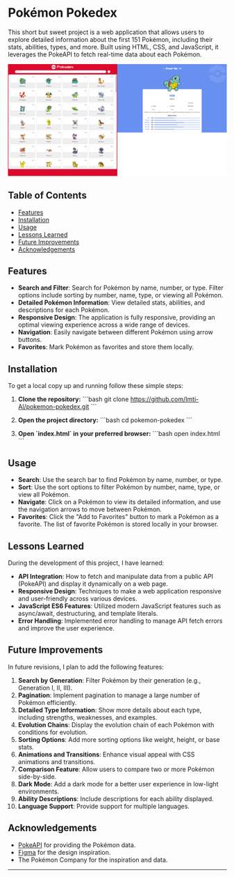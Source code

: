 
# Pokémon Pokedex

This short but sweet project is a web application that allows users to explore detailed information about the first 151 Pokémon, including their stats, abilities, types, and more. Built using HTML, CSS, and JavaScript, it leverages the PokeAPI to fetch real-time data about each Pokémon.

![Pokedex Screenshot](./assets/screenshot.png)

## Table of Contents
- [Features](#features)
- [Installation](#installation)
- [Usage](#usage)
- [Lessons Learned](#lessons-learned)
- [Future Improvements](#future-improvements)
- [Acknowledgements](#acknowledgements)

## Features

- **Search and Filter**: Search for Pokémon by name, number, or type. Filter options include sorting by number, name, type, or viewing all Pokémon.
- **Detailed Pokémon Information**: View detailed stats, abilities, and descriptions for each Pokémon.
- **Responsive Design**: The application is fully responsive, providing an optimal viewing experience across a wide range of devices.
- **Navigation**: Easily navigate between different Pokémon using arrow buttons.
- **Favorites**: Mark Pokémon as favorites and store them locally.

## Installation

To get a local copy up and running follow these simple steps:

1. **Clone the repository:**
   \`\`\`bash
   git clone https://github.com/Imti-Al/pokemon-pokedex.git
   \`\`\`

2. **Open the project directory:**
   \`\`\`bash
   cd pokemon-pokedex
   \`\`\`

3. **Open \`index.html\` in your preferred browser:**
   \`\`\`bash
   open index.html
   \`\`\`

## Usage

- **Search**: Use the search bar to find Pokémon by name, number, or type.
- **Sort**: Use the sort options to filter Pokémon by number, name, type, or view all Pokémon.
- **Navigate**: Click on a Pokémon to view its detailed information, and use the navigation arrows to move between Pokémon.
- **Favorites**: Click the "Add to Favorites" button to mark a Pokémon as a favorite. The list of favorite Pokémon is stored locally in your browser.

## Lessons Learned

During the development of this project, I have learned:

- **API Integration**: How to fetch and manipulate data from a public API (PokeAPI) and display it dynamically on a web page.
- **Responsive Design**: Techniques to make a web application responsive and user-friendly across various devices.
- **JavaScript ES6 Features**: Utilized modern JavaScript features such as async/await, destructuring, and template literals.
- **Error Handling**: Implemented error handling to manage API fetch errors and improve the user experience.

## Future Improvements

In future revisions, I plan to add the following features:

1. **Search by Generation**: Filter Pokémon by their generation (e.g., Generation I, II, III).
2. **Pagination**: Implement pagination to manage a large number of Pokémon efficiently.
3. **Detailed Type Information**: Show more details about each type, including strengths, weaknesses, and examples.
4. **Evolution Chains**: Display the evolution chain of each Pokémon with conditions for evolution.
5. **Sorting Options**: Add more sorting options like weight, height, or base stats.
6. **Animations and Transitions**: Enhance visual appeal with CSS animations and transitions.
7. **Comparison Feature**: Allow users to compare two or more Pokémon side-by-side.
8. **Dark Mode**: Add a dark mode for a better user experience in low-light environments.
9. **Ability Descriptions**: Include descriptions for each ability displayed.
10. **Language Support**: Provide support for multiple languages.

## Acknowledgements

- [PokeAPI](https://pokeapi.co/) for providing the Pokémon data.
- [Figma](https://www.figma.com/community/file/979132880663340794/pokedex) for the design inspiration.
- The Pokémon Company for the inspiration and data.

---


